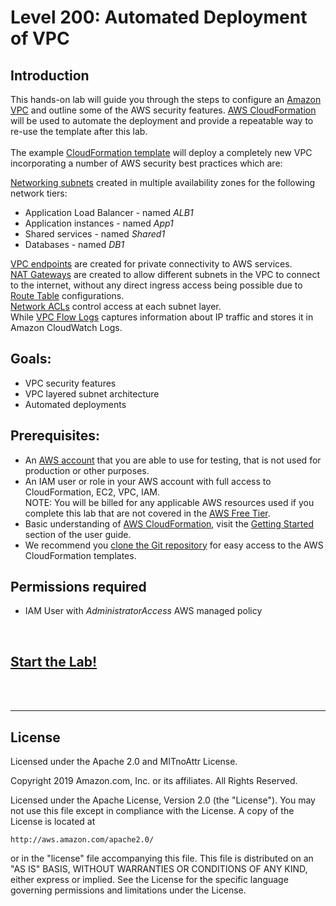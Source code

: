 ﻿# Level 200: Automated Deployment of VPC

## Introduction
This hands-on lab will guide you through the steps to configure an [Amazon VPC](https://docs.aws.amazon.com/vpc/latest/userguide/what-is-amazon-vpc.html) and outline some of the AWS security features. [AWS CloudFormation](https://aws.amazon.com/cloudformation/) will be used to automate the deployment and provide a repeatable way to re-use the template after this lab.  
<br />
The example [CloudFormation template](Code/vpc-alb-app-db.yaml) will deploy a completely new VPC incorporating a number of AWS security best practices which are:
  
[Networking subnets](https://docs.aws.amazon.com/vpc/latest/userguide/VPC_Subnets.html) created in multiple availability zones for the following network tiers:
  * Application Load Balancer - named *ALB1*
  * Application instances - named *App1*
  * Shared services - named *Shared1*
  * Databases - named *DB1*

[VPC endpoints](https://docs.aws.amazon.com/vpc/latest/userguide/vpc-endpoints.html) are created for private connectivity to AWS services.<br />
[NAT Gateways](https://docs.aws.amazon.com/vpc/latest/userguide/vpc-nat-gateway.html) are created to allow different subnets in the VPC to connect to the internet, without any direct ingress access being possible due to [Route Table](https://docs.aws.amazon.com/vpc/latest/userguide/VPC_Route_Tables.html) configurations.<br />
[Network ACLs](https://docs.aws.amazon.com/vpc/latest/userguide/vpc-network-acls.html) control access at each subnet layer.<br />
While [VPC Flow Logs](https://docs.aws.amazon.com/vpc/latest/userguide/flow-logs.html) captures information about IP traffic and stores it in Amazon CloudWatch Logs.

## Goals:
* VPC security features
* VPC layered subnet architecture
* Automated deployments

## Prerequisites:
* An [AWS account](https://portal.aws.amazon.com/gp/aws/developer/registration/index.html) that you are able to use for testing, that is not used for production or other purposes.  
* An IAM user or role in your AWS account with full access to CloudFormation, EC2, VPC, IAM.  
NOTE: You will be billed for any applicable AWS resources used if you complete this lab that are not covered in the [AWS Free Tier](https://aws.amazon.com/free/).
* Basic understanding of [AWS CloudFormation](https://aws.amazon.com/cloudformation/), visit the [Getting Started](https://docs.aws.amazon.com/AWSCloudFormation/latest/UserGuide/GettingStarted.html) section of the user guide.
* We recommend you [clone the Git repository](https://help.github.com/en/articles/cloning-a-repository) for easy access to the AWS CloudFormation templates.


## Permissions required
* IAM User with *AdministratorAccess* AWS managed policy

<BR>

## [Start the Lab!](Lab_Guide.md)

<BR>
<BR>

***

## License
Licensed under the Apache 2.0 and MITnoAttr License. 

Copyright 2019 Amazon.com, Inc. or its affiliates. All Rights Reserved.

Licensed under the Apache License, Version 2.0 (the "License"). You may not use this file except in compliance with the License. A copy of the License is located at

    http://aws.amazon.com/apache2.0/

or in the "license" file accompanying this file. This file is distributed on an "AS IS" BASIS, WITHOUT WARRANTIES OR CONDITIONS OF ANY KIND, either express or implied. See the License for the specific language governing permissions and limitations under the License.


